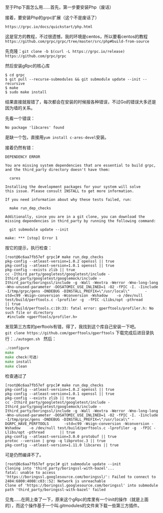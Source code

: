 
至于Php下面怎么用……首先，第一步要安装Php（废话）  

接着，要安装Php的grpc扩展（这个不是废话了）  

`https://grpc.io/docs/quickstart/php.html`  

这是官方的教程，不过很遗憾，我的环境是centos，所以要看centos的教程`https://github.com/grpc/grpc/tree/master/src/php#build-from-source`  

先克隆：`git clone -b $(curl -L https://grpc.io/release) https://github.com/grpc/grpc`  

然后安装gRpc的核心库  
```
$ cd grpc
$ git pull --recurse-submodules && git submodule update --init --recursive
$ make
$ sudo make install
```
结果直接就报错了，每次都会在安装的时候报各种错误，不过Go的错误大多还是因为墙的关系。  

先看一个错误：  
```
No package 'libcares' found
```
是缺一个包，直接用`yum install c-ares-devel`安装。  

接着仍然有错：  
```
DEPENDENCY ERROR

You are missing system dependencies that are essential to build grpc,
and the third_party directory doesn't have them:

  cares

Installing the development packages for your system will solve
this issue. Please consult INSTALL to get more information.

If you need information about why these tests failed, run:

  make run_dep_checks

Additionally, since you are in a git clone, you can download the
missing dependencies in third_party by running the following command:

  git submodule update --init

make: *** [stop] Error 1
```
按它的提示，执行检查：  
```
[root@6c6aa7fb57ef grpc]# make run_dep_checks
pkg-config --atleast-version=1.0.2 openssl || true
pkg-config --atleast-version=1.0.1 openssl || true
pkg-config --exists zlib || true
cc -Ithird_party/googletest/googletest/include -Ithird_party/googletest/googlemock/include -Ithird_party/boringssl/include -g -Wall -Wextra -Werror -Wno-long-long -Wno-unused-parameter -DOSATOMIC_USE_INLINED=1 -O2 -fPIC -I. -Iinclude -I/tmp/grpc/gens -DNDEBUG -DINSTALL_PREFIX=\"/usr/local\"       -std=c99 -Wsign-conversion -Wconversion -Wshadow    -o /dev/null test/build/perftools.c -lprofiler -g  -fPIC -Llibs/opt -pthread       || true
test/build/perftools.c:19:33: fatal error: gperftools/profiler.h: No such file or directory
 #include <gperftools/profiler.h>
 ```
发现第三方库的perftools有错，得了，我找到这个库自己安装一下吧。  
`git clone https://github.com/gperftools/gperftools`
下载完成后进目录执行：`./autogen.sh`  
然后：  
```go
./configure
make
make check(可选)
make install
make clean
```

检查通过了  
``` 
[root@6c6aa7fb57ef grpc]# make run_dep_checks
pkg-config --atleast-version=1.0.2 openssl || true
pkg-config --atleast-version=1.0.1 openssl || true
pkg-config --exists zlib || true
cc -Ithird_party/googletest/googletest/include -Ithird_party/googletest/googlemock/include -Ithird_party/boringssl/include -g -Wall -Wextra -Werror -Wno-long-long -Wno-unused-parameter -DOSATOMIC_USE_INLINED=1 -O2 -fPIC -I. -Iinclude -I/tmp/grpc/gens -DNDEBUG -DINSTALL_PREFIX=\"/usr/local\" -DGRPC_HAVE_PERFTOOLS       -std=c99 -Wsign-conversion -Wconversion -Wshadow    -o /dev/null test/build/perftools.c -lprofiler -g  -fPIC -Llibs/opt -pthread       || true
pkg-config --atleast-version=3.0.0 protobuf || true
protoc --version | grep -q libprotoc.3 || true
pkg-config --atleast-version=1.11.0 libcares || true
```
可是仍然编译不了。  
```
[root@6c6aa7fb57ef grpc]# git submodule update --init
Cloning into 'third_party/boringssl-with-bazel'...
fatal: unable to access 'https://boringssl.googlesource.com/boringssl/': Failed to connect to 2404:6800:4008:c03::52: Network is unreachable
Clone of 'https://boringssl.googlesource.com/boringssl' into submodule path 'third_party/boringssl-with-bazel' failed
```
见鬼……在网上查了一下，原来这个gRpc的库里有一个init的操作（就是上面的），而这个操作基于一个叫.gitmodules的文件来下载一些第三方插件。  
